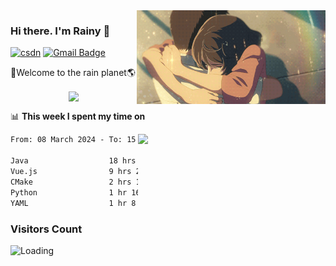 <img  align='right' height="150" src="https://github.com/LikeRainDay/LikeRainDay/blob/master/pic/img_rain_1.gif?raw=true">



### Hi there. I'm Rainy :lemon:

[![csdn](https://img.shields.io/badge/-csdn-c14438?style=flat-square&logo=c&logoColor=white)](https://blog.csdn.net/qq_15807167)
[![Gmail Badge](https://img.shields.io/badge/-gmail-c14438?style=flat-square&logo=Gmail&logoColor=white&link=mailto:houshuai0816@gmail.com)](mailto:houshuai0816@gmail.com)

🚀Welcome to the rain planet🌎

<center>
<img align='center'  src="https://source.unsplash.com/user/rainyhehe/likes">
</center>

📊 **This week I spent my time on**

<img align='right'   width="300" src="https://github-readme-stats.vercel.app/api?username=LikeRainDay&show_icons=true&title_color=fff&icon_color=79ff97&text_color=9f9f9f&bg_color=151515&count_private=true">

<!--START_SECTION:waka-->

```txt
From: 08 March 2024 - To: 15 March 2024

Java                  18 hrs 16 mins  ████████████▒░░░░░░░░░░░░   48.89 %
Vue.js                9 hrs 28 mins   ██████▒░░░░░░░░░░░░░░░░░░   25.37 %
CMake                 2 hrs 1 min     █▒░░░░░░░░░░░░░░░░░░░░░░░   05.42 %
Python                1 hr 16 mins    █░░░░░░░░░░░░░░░░░░░░░░░░   03.40 %
YAML                  1 hr 8 mins     ▓░░░░░░░░░░░░░░░░░░░░░░░░   03.05 %
```

<!--END_SECTION:waka-->

### Visitors Count
<img align="left" src = "https://profile-counter.glitch.me/LikeRainDay/count.svg" alt ="Loading">

